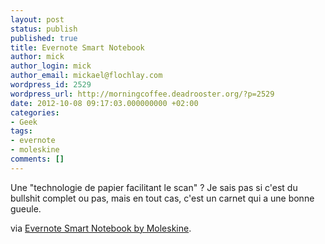 ```yaml
---
layout: post
status: publish
published: true
title: Evernote Smart Notebook
author: mick
author_login: mick
author_email: mickael@flochlay.com
wordpress_id: 2529
wordpress_url: http://morningcoffee.deadrooster.org/?p=2529
date: 2012-10-08 09:17:03.000000000 +02:00
categories:
- Geek
tags:
- evernote
- moleskine
comments: []
---
```

Une "technologie de papier facilitant le scan" ? Je sais pas si c'est du bullshit complet ou pas, mais en tout cas, c'est un carnet qui a une bonne gueule.

via <a href="http://evernote.com/moleskine/">Evernote Smart Notebook by Moleskine</a>.
